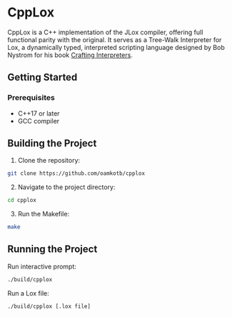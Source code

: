 
# CppLox

CppLox is a C++ implementation of the JLox compiler, offering full functional parity with the original. It serves as a Tree-Walk Interpreter for Lox, a dynamically typed, interpreted scripting language designed by Bob Nystrom for his book [Crafting Interpreters](https://craftinginterpreters.com/).

## Getting Started
### Prerequisites
* C++17 or later
* GCC compiler

## Building the Project

1. Clone the repository:
```bash
git clone https://github.com/oamkotb/cpplox
```

2. Navigate to the project directory:
```bash
cd cpplox
```

3. Run the Makefile:
```bash
make
```

## Running the Project
Run interactive prompt:
```bash
./build/cpplox
```

Run a Lox file:
```bash
./build/cpplox [.lox file]
```
